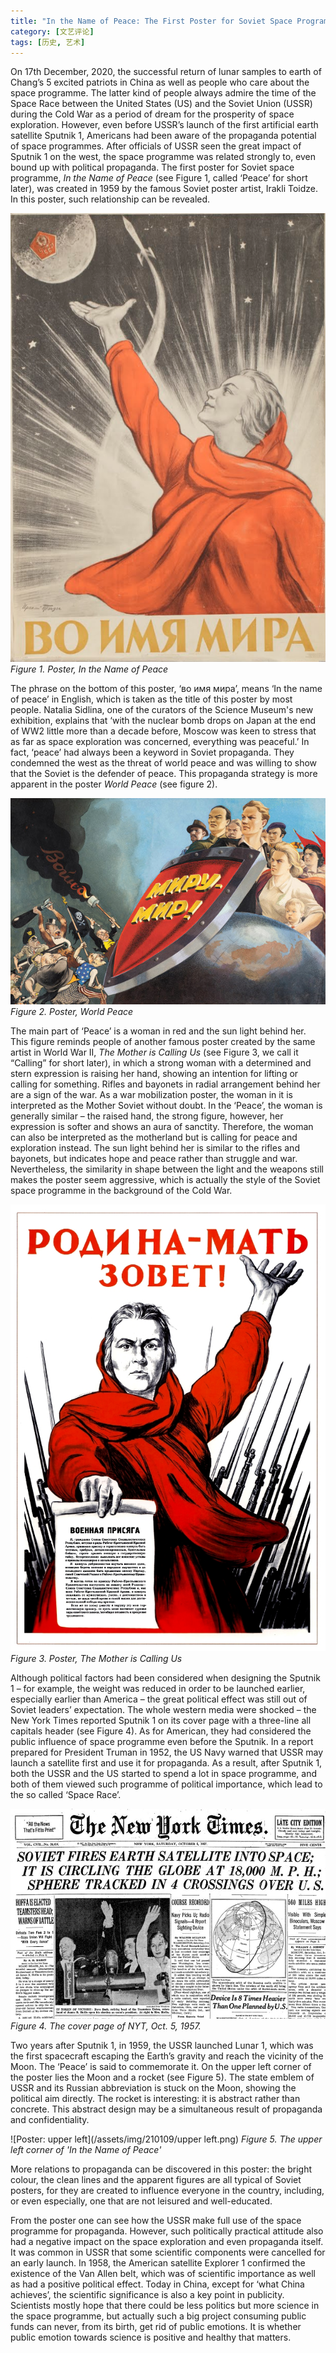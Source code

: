 ```yaml
---
title: "In the Name of Peace: The First Poster for Soviet Space Programme"
category: [文艺评论]
tags: [历史, 艺术]
---
```


On 17th December, 2020, the successful return of lunar samples to earth of Chang’s 5 excited patriots in China as well as people who care about the space programme. The latter kind of people always admire the time of the Space Race between the United States (US) and the Soviet Union (USSR) during the Cold War as a period of dream for the prosperity of space exploration. However, even before USSR’s launch of the first artificial earth satellite Sputnik 1, Americans had been aware of the propaganda potential of space programmes. After officials of USSR seen the great impact of Sputnik 1 on the west, the space programme was related strongly to, even bound up with political propaganda. The first poster for Soviet space programme, *In the Name of Peace* (see Figure 1, called ‘Peace’ for short later), was created in 1959 by the famous Soviet poster artist, Irakli Toidze. In this poster, such relationship can be revealed.

![Poster: in the name of peace](/assets/img/210109/featured.png)
_Figure 1. Poster, In the Name of Peace_

The phrase on the bottom of this poster, ‘во имя мира’, means ‘In the name of peace’ in English, which is taken as the title of this poster by most people. Natalia Sidlina, one of the curators of the Science Museum's new exhibition, explains that ‘with the nuclear bomb drops on Japan at the end of WW2 little more than a decade before, Moscow was keen to stress that as far as space exploration was concerned, everything was peaceful.’  In fact, ‘peace’ had always been a keyword in Soviet propaganda. They condemned the west as the threat of world peace and was willing to show that the Soviet is the defender of peace. This propaganda strategy is more apparent in the poster *World Peace* (see figure 2).

![Poster: world peace](/assets/img/210109/peace.jpg)
_Figure 2. Poster, World Peace_

The main part of ‘Peace’ is a woman in red and the sun light behind her. This figure reminds people of another famous poster created by the same artist in World War II, *The Mother is Calling Us* (see Figure 3, we call it “Calling” for short later), in which a strong woman with a determined and stern expression is raising her hand, showing an intention for lifting or calling for something. Rifles and bayonets in radial arrangement behind her are a sign of the war. As a war mobilization poster, the woman in it is interpreted as the Mother Soviet without doubt. In the ‘Peace’, the woman is generally similar – the raised hand, the strong figure, however, her expression is softer and shows an aura of sanctity. Therefore, the woman can also be interpreted as the motherland but is calling for peace and exploration instead. The sun light behind her is similar to the rifles and bayonets, but indicates hope and peace rather than struggle and war. Nevertheless, the similarity in shape between the light and the weapons still makes the poster seem aggressive, which is actually the style of the Soviet space programme in the background of the Cold War.

![Poster: calling](/assets/img/210109/calling.jpg)
_Figure 3. Poster, The Mother is Calling Us_

Although political factors had been considered when designing the Sputnik 1 – for example, the weight was reduced in order to be launched earlier, especially earlier than America – the great political effect was still out of Soviet leaders’ expectation. The whole western media were shocked – the New York Times reported Sputnik 1 on its cover page with a three-line all capitals header (see Figure 4). As for American, they had considered the public influence of space programme even before the Sputnik. In a report prepared for President Truman in 1952, the US Navy warned that USSR may launch a satellite first and use it for propaganda. As a result, after Sputnik 1, both the USSR and the US started to spend a lot in space programme, and both of them viewed such programme of political importance, which lead to the so called ‘Space Race’.

![Poster: nyt](/assets/img/210109/nyt.jpg)
_Figure 4. The cover page of NYT, Oct. 5, 1957._

Two years after Sputnik 1, in 1959, the USSR launched Lunar 1, which was the first spacecraft escaping the Earth’s gravity and reach the vicinity of the Moon. The ‘Peace’ is said to commemorate it. On the upper left corner of the poster lies the Moon and a rocket (see Figure 5). The state emblem of USSR and its Russian abbreviation is stuck on the Moon, showing the political aim directly. The rocket is interesting: it is abstract rather than concrete. This abstract design may be a simultaneous result of propaganda and confidentiality.

![Poster: upper left](/assets/img/210109/upper left.png)
_Figure 5. The upper left corner of 'In the Name of Peace'_

More relations to propaganda can be discovered in this poster: the bright colour, the clean lines and the apparent figures are all typical of Soviet posters, for they are created to influence everyone in the country, including, or even especially, one that are not leisured and well-educated.

From the poster one can see how the USSR make full use of the space programme for propaganda. However, such politically practical attitude also had a negative impact on the space exploration and even propaganda itself. It was common in USSR that some scientific components were cancelled for an early launch. In 1958, the American satellite Explorer 1 confirmed the existence of the Van Allen belt, which was of scientific importance as well as had a positive political effect. Today in China, except for ‘what China achieves’, the scientific significance is also a key point in publicity. Scientists mostly hope that there could be less politics but more science in the space programme, but actually such a big project consuming public funds can never, from its birth, get rid of public emotions. It is whether public emotion towards science is positive and healthy that matters.